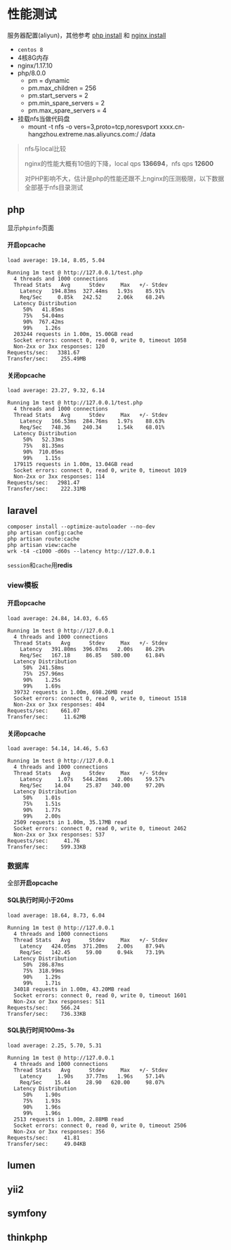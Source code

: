

# 性能测试

服务器配置(aliyun)，其他参考 [php install](./install.md) 和 [nginx install](../nginx/install.md)

- `centos 8`
- 4核8G内存
- nginx/1.17.10
- php/8.0.0
  - pm = dynamic
  - pm.max_children = 256
  - pm.start_servers = 2
  - pm.min_spare_servers = 2
  - pm.max_spare_servers = 4 
- 挂载nfs当做代码盘
  - mount -t nfs -o vers=3,proto=tcp,noresvport xxxx.cn-hangzhou.extreme.nas.aliyuncs.com:/ /data

> nfs与local比较
>
> nginx的性能大概有10倍的下降，local qps **136694**，nfs qps **12600**
>
> 对PHP影响不大，估计是php的性能还跟不上nginx的压测极限，以下数据全部基于nfs目录测试



## php

显示`phpinfo`页面

#### 开启opcache

```
load average: 19.14, 8.05, 5.04

Running 1m test @ http://127.0.0.1/test.php
  4 threads and 1000 connections
  Thread Stats   Avg      Stdev     Max   +/- Stdev
    Latency   194.83ms  327.44ms   1.93s    85.91%
    Req/Sec     0.85k   242.52     2.06k    68.24%
  Latency Distribution
     50%   41.85ms
     75%   54.04ms
     90%  767.42ms
     99%    1.26s 
  203244 requests in 1.00m, 15.00GB read
  Socket errors: connect 0, read 0, write 0, timeout 1058
  Non-2xx or 3xx responses: 120
Requests/sec:   3381.67
Transfer/sec:    255.49MB
```



#### 关闭opcache

```
load average: 23.27, 9.32, 6.14

Running 1m test @ http://127.0.0.1/test.php
  4 threads and 1000 connections
  Thread Stats   Avg      Stdev     Max   +/- Stdev
    Latency   166.53ms  284.76ms   1.97s    88.63%
    Req/Sec   748.36    240.34     1.54k    68.01%
  Latency Distribution
     50%   52.33ms
     75%   81.35ms
     90%  710.05ms
     99%    1.15s 
  179115 requests in 1.00m, 13.04GB read
  Socket errors: connect 0, read 0, write 0, timeout 1019
  Non-2xx or 3xx responses: 114
Requests/sec:   2981.47
Transfer/sec:    222.31MB
```





## laravel

```shell
composer install --optimize-autoloader --no-dev
php artisan config:cache
php artisan route:cache
php artisan view:cache
wrk -t4 -c1000 -d60s --latency http://127.0.0.1
```

`session`和`cache`用**redis**

### view模板

#### 开启opcache

```
load average: 24.84, 14.03, 6.65

Running 1m test @ http://127.0.0.1
  4 threads and 1000 connections
  Thread Stats   Avg      Stdev     Max   +/- Stdev
    Latency   391.80ms  396.07ms   2.00s    86.29%
    Req/Sec   167.18     86.85   580.00     61.84%
  Latency Distribution
     50%  241.58ms
     75%  257.96ms
     90%    1.25s 
     99%    1.69s 
  39732 requests in 1.00m, 698.26MB read
  Socket errors: connect 0, read 0, write 0, timeout 1518
  Non-2xx or 3xx responses: 404
Requests/sec:    661.07
Transfer/sec:     11.62MB
```



#### 关闭opcache

```
load average: 54.14, 14.46, 5.63

Running 1m test @ http://127.0.0.1
  4 threads and 1000 connections
  Thread Stats   Avg      Stdev     Max   +/- Stdev
    Latency     1.07s   544.26ms   2.00s    59.57%
    Req/Sec    14.04     25.87   340.00     97.20%
  Latency Distribution
     50%    1.01s 
     75%    1.51s 
     90%    1.77s 
     99%    2.00s 
  2509 requests in 1.00m, 35.17MB read
  Socket errors: connect 0, read 0, write 0, timeout 2462
  Non-2xx or 3xx responses: 537
Requests/sec:     41.76
Transfer/sec:    599.33KB
```



### 数据库

全部**开启opcache**

#### SQL执行时间小于20ms

```
load average: 18.64, 8.73, 6.04

Running 1m test @ http://127.0.0.1
  4 threads and 1000 connections
  Thread Stats   Avg      Stdev     Max   +/- Stdev
    Latency   424.05ms  371.20ms   2.00s    87.94%
    Req/Sec   142.45     59.00     0.94k    73.19%
  Latency Distribution
     50%  286.87ms
     75%  318.99ms
     90%    1.29s 
     99%    1.71s 
  34018 requests in 1.00m, 43.20MB read
  Socket errors: connect 0, read 0, write 0, timeout 1601
  Non-2xx or 3xx responses: 511
Requests/sec:    566.24
Transfer/sec:    736.33KB
```



#### SQL执行时间100ms-3s

```
load average: 2.25, 5.70, 5.31

Running 1m test @ http://127.0.0.1
  4 threads and 1000 connections
  Thread Stats   Avg      Stdev     Max   +/- Stdev
    Latency     1.90s    37.77ms   1.96s    57.14%
    Req/Sec    15.44     28.90   620.00     98.07%
  Latency Distribution
     50%    1.90s 
     75%    1.93s 
     90%    1.96s 
     99%    1.96s 
  2513 requests in 1.00m, 2.88MB read
  Socket errors: connect 0, read 0, write 0, timeout 2506
  Non-2xx or 3xx responses: 356
Requests/sec:     41.81
Transfer/sec:     49.04KB
```



## lumen



## yii2



## symfony



## thinkphp